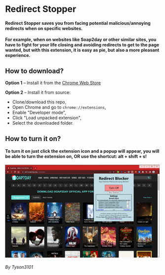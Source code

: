 # Redirect Stopper

#### Redirect Stopper saves you from facing potential malicious/annoying redirects when on specific websites.

#### For example, when on websites like Soap2day or other similar sites, you have to fight for your life closing and avoiding redirects to get to the page wanted, but with this extension, it is easy as pie, but also a more pleasant experience.

## How to download?

**Option 1** – Install it from the [Chrome Web Store](https://chrome.google.com/webstore/detail/redirect-stopper/egmgebeelgaakhaoodlmnimbfemfgdah)

**Option 2** – Install it from source:

- Clone/download this repo,
- Open Chrome and go to `chrome://extensions`,
- Enable "Developer mode",
- Click "Load unpacked extension",
- Select the downloaded folder.

## How to turn it on?

#### To turn it on just click the extension icon and a popup will appear, you will be able to turn the extension on, OR use the shortcut: alt + shift + s!

<img src="./extension/img/ShowcaseImg.png" width="500" height="300"/>

###### By Tyson3101
